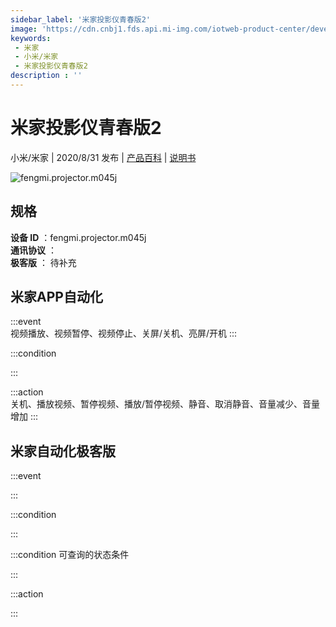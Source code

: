 ```yaml
---
sidebar_label: '米家投影仪青春版2'
image: 'https://cdn.cnbj1.fds.api.mi-img.com/iotweb-product-center/developer_1584698751823gNfz12nc.png?GalaxyAccessKeyId=AKVGLQWBOVIRQ3XLEW&Expires=9223372036854775807&Signature=wL7/wCjmJf08pb+V4t3xQGBNcwA='
keywords: 
 - 米家
 - 小米/米家
 - 米家投影仪青春版2
description : ''
---
```

# 米家投影仪青春版2

小米/米家 | 2020/8/31 发布 | [产品百科](https://home.mi.com/webapp/content/baike/product/index.html?model=fengmi.projector.m045j/) | [说明书](https://home.mi.com/views/introduction.html?model=fengmi.projector.m045j&region=cn)

![fengmi.projector.m045j](https://cdn.cnbj1.fds.api.mi-img.com/iotweb-product-center/developer_1584698751823gNfz12nc.png?GalaxyAccessKeyId=AKVGLQWBOVIRQ3XLEW&Expires=9223372036854775807&Signature=wL7/wCjmJf08pb+V4t3xQGBNcwA=)

## 规格  
> 
**设备 ID** ：fengmi.projector.m045j  
**通讯协议** ：  
**极客版**  ： 待补充 


## 米家APP自动化  

:::event  
视频播放、视频暂停、视频停止、关屏/关机、亮屏/开机
:::

:::condition  

:::

:::action   
关机、播放视频、暂停视频、播放/暂停视频、静音、取消静音、音量减少、音量增加
:::

## 米家自动化极客版  

:::event  

:::

:::condition  

:::

:::condition 可查询的状态条件  

:::

:::action  

:::

        
